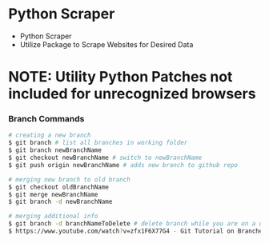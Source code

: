 # Python Scraper

* Python Scraper
* Utilize Package to Scrape Websites for Desired Data

# NOTE:  Utility Python Patches not included for unrecognized browsers

### Branch Commands
```sh
# creating a new branch
$ git branch # list all branches in working folder
$ git branch newBranchName
$ git checkout newBranchName # switch to newBranchName
$ git push origin newBranchName # adds new branch to github repo

# merging new branch to old branch
$ git checkout oldBranchName
$ git merge newBranchName
$ git branch -d newBranchName

# merging additional info
$ git branch -d branchNameToDelete # delete branch while you are on a different branch
$ https://www.youtube.com/watch?v=zfx1F6X77G4 - Git Tutorial on Branches
```
